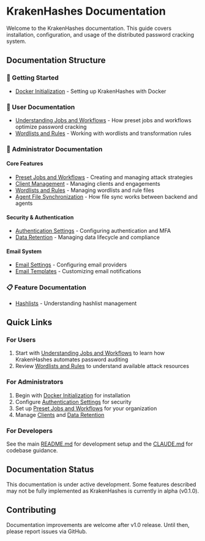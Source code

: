 # KrakenHashes Documentation

Welcome to the KrakenHashes documentation. This guide covers installation, configuration, and usage of the distributed password cracking system.

## Documentation Structure

### 🚀 Getting Started
- [Docker Initialization](docker/initialization.md) - Setting up KrakenHashes with Docker

### 👤 User Documentation
- [Understanding Jobs and Workflows](user/understanding_jobs_and_workflows.md) - How preset jobs and workflows optimize password cracking
- [Wordlists and Rules](user/wordlists_and_rules.md) - Working with wordlists and transformation rules

### 🔧 Administrator Documentation

#### Core Features
- [Preset Jobs and Workflows](admin/preset_jobs_and_workflows.md) - Creating and managing attack strategies
- [Client Management](admin/client-management.md) - Managing clients and engagements
- [Wordlists and Rules](admin/wordlists_and_rules.md) - Managing wordlists and rule files
- [Agent File Synchronization](admin/agent_file_sync.md) - How file sync works between backend and agents

#### Security & Authentication
- [Authentication Settings](admin/authentication_settings.md) - Configuring authentication and MFA
- [Data Retention](admin/data-retention.md) - Managing data lifecycle and compliance

#### Email System
- [Email Settings](admin/email/email_settings.md) - Configuring email providers
- [Email Templates](admin/email/email_templates.md) - Customizing email notifications

### 📋 Feature Documentation
- [Hashlists](features/hashlists.md) - Understanding hashlist management

## Quick Links

### For Users
1. Start with [Understanding Jobs and Workflows](user/understanding_jobs_and_workflows.md) to learn how KrakenHashes automates password auditing
2. Review [Wordlists and Rules](user/wordlists_and_rules.md) to understand available attack resources

### For Administrators
1. Begin with [Docker Initialization](docker/initialization.md) for installation
2. Configure [Authentication Settings](admin/authentication_settings.md) for security
3. Set up [Preset Jobs and Workflows](admin/preset_jobs_and_workflows.md) for your organization
4. Manage [Clients](admin/client-management.md) and [Data Retention](admin/data-retention.md)

### For Developers
See the main [README.md](../README.md) for development setup and the [CLAUDE.md](../CLAUDE.md) for codebase guidance.

## Documentation Status

This documentation is under active development. Some features described may not be fully implemented as KrakenHashes is currently in alpha (v0.1.0).

## Contributing

Documentation improvements are welcome after v1.0 release. Until then, please report issues via GitHub.